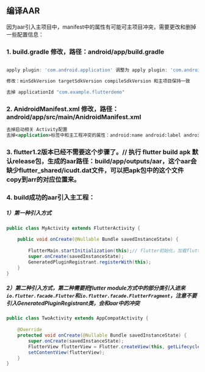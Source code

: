 ## 编译AAR
因为aar引入主项目中，manifest中的属性有可能可主项目冲突，需要更改和删掉一些配置信息：

### 1. build.gradle 修改，路径：android/app/build.gradle
```gradle

apply plugin: 'com.android.application' 调整为 apply plugin: 'com.android.library'

修改：minSdkVersion targetSdkVersion compileSdkVersion 和主项目保持一致

去掉 applicationId "com.example.flutterdemo"

```
### 2. AnidroidManifest.xml 修改，路径：android/app/src/main/AnidroidManifest.xml
```xml
去掉启动相关 Activity配置
去掉<application>标签中和主工程冲突的属性：android:name android:label android:icon

```
### 3. flutter1.2版本已经不需要这个步骤了。// 执行 flutter build apk 默认release包，生成的aar路径：build/app/outputs/aar，这个aar会缺少flutter_shared/icudt.dat文件，可以把apk包中的这个文件copy到arr的对应位置来。

### 4. build成功的aar引入主工程：

##### 1）第一种引入方式
```java
public class MyActivity extends FlutterActivity {
 
    public void onCreate(@Nullable Bundle savedInstanceState) {
        
        FlutterMain.startInitialization(this);// flutter初始化，加载flutter前一定要调用
        super.onCreate(savedInstanceState);
        GeneratedPluginRegistrant.registerWith(this);
    }
}
```
##### 2）第二种引入方式，第二种需要把flutter module方式中的部分类引入进来 <code>io.flutter.facade.Flutter</code>和<code>io.flutter.facade.FlutterFragment</code>，注意不要引入GeneratedPluginRegistrant类，会和aar中的冲突

```java
public class TwoActivity extends AppCompatActivity {
 
    @Override
    protected void onCreate(@Nullable Bundle savedInstanceState) {
        super.onCreate(savedInstanceState);
        FlutterView flutterView = Flutter.createView(this, getLifecycle(), "dart参数用于获取不同的widget");
        setContentView(flutterView);
    }
}
```
